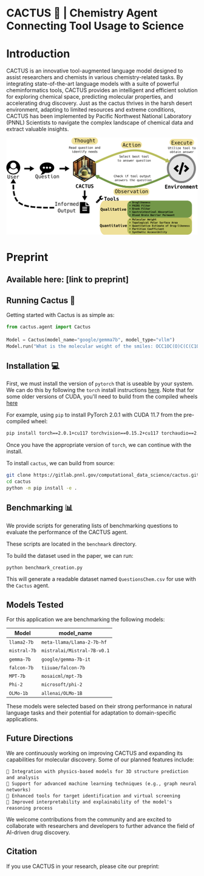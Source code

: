 # CACTUS 🌵 | Chemistry Agent Connecting Tool Usage to Science
# Introduction 

CACTUS is an innovative tool-augmented language model designed to assist researchers and chemists in various chemistry-related tasks. By integrating state-of-the-art language models with a suite of powerful cheminformatics tools, CACTUS provides an intelligent and efficient solution for exploring chemical space, predicting molecular properties, and accelerating drug discovery. Just as the cactus thrives in the harsh desert environment, adapting to limited resources and extreme conditions, CACTUS has been implemented by Pacific Northwest National Laboratory (PNNL) Scientists to navigate the complex landscape of chemical data and extract valuable insights.

<img width="1000" alt="Cactus_header" src="assets/workflow_diagram_V2_white_bkg.png"> 

# Preprint 

## Available here: [link to preprint]




## Running Cactus 🏃

Getting started with Cactus is as simple as:

```python
from cactus.agent import Cactus

Model = Cactus(model_name="google/gemma7b", model_type="vllm")
Model.run("What is the molecular weight of the smiles: OCC1OC(O)C(C(C1O)O)O")
```

## Installation 💻

First, we must install the version of `pytorch` that is useable by your system. We can do this by following the `torch` install instructions [here](https://pytorch.org/get-started/locally/).
Note that for some older versions of CUDA, you'll need to build from the compiled wheels [here](https://pytorch.org/get-started/previous-versions/)

For example, using `pip` to install PyTorch 2.0.1 with CUDA 11.7 from the pre-compiled wheel:

```bash
pip install torch==2.0.1+cu117 torchvision==0.15.2+cu117 torchaudio==2.0.2 --index-url https://download.pytorch.org/whl/cu117
```

Once you have the appropriate version of `torch`, we can continue with the install.

To install `cactus`, we can build from source:

```bash
git clone https://gitlab.pnnl.gov/computational_data_science/cactus.git
cd cactus
python -m pip install -e .
```

## Benchmarking 📊

We provide scripts for generating lists of benchmarking questions to evaluate the performance of the CACTUS agent.

These scripts are located in the `benchmark` directory.

To build the dataset used in the paper, we can run:

```bash
python benchmark_creation.py
```

This will generate a readable dataset named `QuestionsChem.csv` for use with the `Cactus` agent.

## Models Tested

For this application we are benchmarking the following models:

| Model        | model_name                  |
|--------------|-----------------------------|
| `llama2-7b`  | `meta-llama/Llama-2-7b-hf`  |
| `mistral-7b` | `mistralai/Mistral-7B-v0.1` |
| `gemma-7b`   | `google/gemma-7b-it`        |
| `falcon-7b`  | `tiiuae/falcon-7b`          |
| `MPT-7b`     | `mosaicml/mpt-7b`           |
| `Phi-2`      | `microsoft/phi-2`           |
| `OLMo-1b`    | `allenai/OLMo-1B`           |

These models were selected based on their strong performance in natural language tasks and their potential for adaptation to domain-specific applications.

## Future Directions

We are continuously working on improving CACTUS and expanding its capabilities for molecular discovery. Some of our planned features include:

    🧬 Integration with physics-based models for 3D structure prediction and analysis
    🔧 Support for advanced machine learning techniques (e.g., graph neural networks)
    🎯 Enhanced tools for target identification and virtual screening    
    📜 Improved interpretability and explainability of the model's reasoning process

We welcome contributions from the community and are excited to collaborate with researchers and developers to further advance the field of AI-driven drug discovery.

## Citation 

If you use CACTUS in your research, please cite our preprint:
